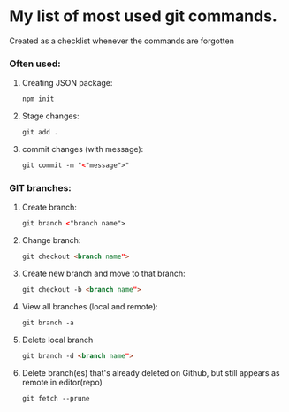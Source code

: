 # My list of most used git commands. 
Created as a checklist whenever the commands are forgotten 

### Often used:
<ol>
  <li>Creating JSON package:</li>

   ```HTML
  npm init
  ```

  <li>Stage changes:</li>
  
  ```HTML
  git add . 
  ```
  
  <li>commit changes (with message):</li>

  ```HTML
  git commit -m "<"message">"
  ```
</ol>


### GIT branches:
<ol>
  <li>Create branch:</li>

   ```HTML
  git branch <"branch name">
  ```

  <li>Change branch:</li>

   ```HTML
  git checkout <branch name">
  ```

  <li>Create new branch and move to that branch:</li>

   ```HTML
  git checkout -b <branch name">
  ```

  <li>View all branches (local and remote):</li>

   ```HTML
  git branch -a
  ```

  <li>Delete local branch</li>
  
  ```HTML
  git branch -d <branch name"> 
  ```
  
  <li>Delete branch(es) that's already deleted on Github, but still appears as remote in editor(repo)</li>

  ```HTML
  git fetch --prune
  ```
</ol>
